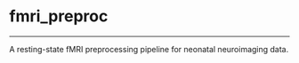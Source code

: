 # fmri_preproc
----------------

A resting-state fMRI preprocessing pipeline for neonatal neuroimaging data.
